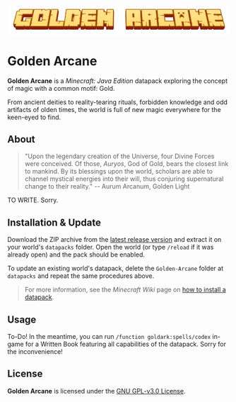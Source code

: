 ![Title logo, a yellow Minecraft-style lettering which reads "Golden Arcane"](/logo_title.png)

# Golden Arcane

**Golden Arcane** is a *Minecraft: Java Edition* datapack exploring the concept of magic with a common motif: Gold.

From ancient deities to reality-tearing rituals, forbidden knowledge and odd artifacts of olden times, the world is full of new magic everywhere for the keen-eyed to find.

## About

> "Upon the legendary creation of the Universe, four Divine Forces were conceived. Of those, *Auryos*, God of Gold, bears the closest link to mankind. By its blessings upon the world, scholars are able to channel mystical energies into their will, thus conjuring supernatural change to their reality."
>   -- Aurum Arcanum, Golden Light

TO WRITE. Sorry.

## Installation & Update

Download the ZIP archive from the [latest release version](https://github.com/LumenfuchsStudios/GoldenArcane/releases) and extract it on your world's `datapacks` folder. Open the world (or type `/reload` if it was already open) and the pack should be enabled.

To update an existing world's datapack, delete the `Golden-Arcane` folder at `datapacks` and repeat the same procedures above.  

> For more information, see the *Minecraft Wiki* page on [how to install a datapack](https://minecraft.wiki/w/Tutorial:Installing_a_data_pack).

## Usage

To-Do! In the meantime, you can run `/function goldark:spells/codex` in-game for a Written Book featuring all capabilities of the datapack. Sorry for the inconvenience!

## License

**Golden Arcane** is licensed under the [GNU GPL-v3.0 License](https://choosealicense.com/licenses/gpl-3.0/).
